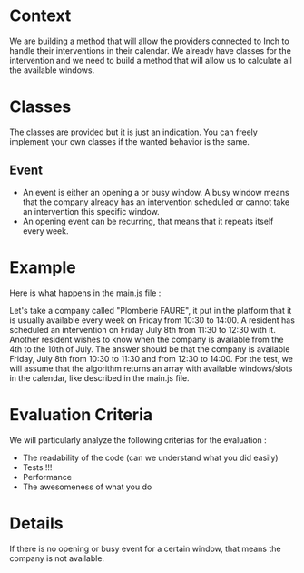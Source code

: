 Context
========
We are building a method that will allow the providers connected to Inch to handle their interventions in their calendar. We already have classes for the intervention and we need to build a method that will allow us to calculate all the available windows.

Classes
========
The classes are provided but it is just an indication. You can freely implement your own classes if the wanted behavior is the same.

## Event

* An event is either an opening a or busy window. A busy window means that the company already has an intervention scheduled or cannot take an intervention this specific window.
* An opening event can be recurring, that means that it repeats itself every week.


Example
========
Here is what happens in the main.js file :

Let's take a company called "Plomberie FAURE", it put in the platform that it is usually available every week on Friday from 10:30 to 14:00. A resident has scheduled an intervention on Friday July 8th from 11:30 to 12:30 with it. Another resident wishes to know when the company is available from the 4th to the 10th of July. The answer should be that the company is available Friday, July 8th from 10:30 to 11:30 and from 12:30 to 14:00. For the test, we will assume that the algorithm returns an array with available windows/slots in the calendar, like described in the main.js file.

Evaluation Criteria
==========
We will particularly analyze the following criterias for the evaluation :
* The readability of the code (can we understand what you did easily)
* Tests !!!
* Performance
* The awesomeness of what you do

Details
=======
If there is no opening or busy event for a certain window, that means the company is not available.

<!-- function eventIsRecurringAndInDateInterval(event, fromDate, toDate) {
  if (event.recurring && event.startDate < fromDate) {
    var eventTimeStamp = event.startDate
    var oneWeekTimeStamp = 60 * 60 * 24 * 7 * 1000;

    var inInterval = false;

    while (eventTimeStamp < toDate || !inInterval) {
      if (eventTimeStamp >= fromDate && eventTimeStamp <= toDate) {
        inInterval = true;
      }
      eventTimeStamp += oneWeekTimeStamp;
    }
    return inInterval;
  }
} -->
